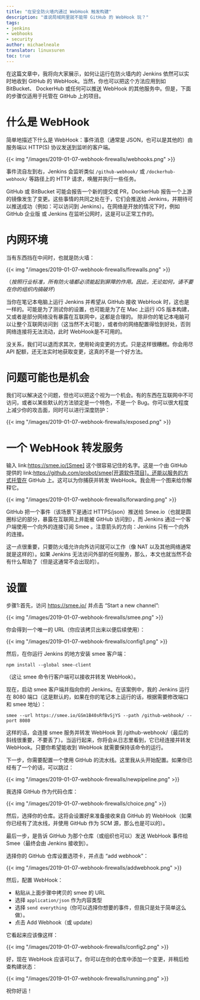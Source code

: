 ```yaml
---
title: "在安全防火墙内通过 WebHook 触发构建"
description: "谁说局域网里就不能带 GitHub 的 WebHook 玩？"
tags:
- jenkins
- webhooks
- security
author: michaelneale
translator: linuxsuren
toc: true
---
```


在这篇文章中，我将向大家展示，如何让运行在防火墙内的 Jenkins 依然可以实时地收到 GitHub 的 WebHook。当然，你也可以把这个方法应用到如 BitBucket、 DockerHub 或任何可以推送 WebHook 的其他服务中。但是，下面的步骤仅适用于托管在 GitHub 上的项目。

# 什么是 WebHook

简单地描述下什么是 WebHook：事件消息（通常是 JSON，也可以是其他的）由服务端以 HTTP(S) 协议发送到监听的客户端。

{{< img "/images/2019-01-07-webhook-firewalls/webhooks.png" >}}

事件流自左到右，Jenkins 会监听类似 `/github-webhook/` 或 `/dockerhub-webhook/` 等路径上的 HTTP 请求，唤醒并执行一些任务。

GitHub 或 BitBucket 可能会报告一个新的提交或 PR，DockerHub 报告一个上游的镜像发生了变更。这些事情的共同之处在于，它们会推送给 Jenkins，并期待可以推送成功（例如：可以访问到 Jenkins）。在网络是开放的情况下时，例如 GitHub 企业版 或 Jenkins 在监听公网时，这是可以正常工作的。

# 内网环境

当有东西挡在中间时，也就是防火墙：

{{< img "/images/2019-01-07-webhook-firewalls/firewalls.png" >}}

（_按照行业标准，所有防火墙都必须能起到屏障的作用。因此，无论如何，请不要在你的组织内搞破坏_）

当你在笔记本电脑上运行 Jenkins 并希望从 GitHub 接收 WebHook 时，这也是一样的。可能是为了测试你的设置，也可能是为了在 Mac 上运行 iOS 版本构建，又或者是部分网络没有暴露在互联网中，这都是合理的。 除非你的笔记本电脑可以让整个互联网访问到（这当然不太可能），或者你的网络配置得恰到好处，否则网络连接将无法流动，此时 WebHook是不可用的。

没关系，我们可以退而求其次，使用轮询变更的方式。只是这样很糟糕。你会用尽 API 配额，还无法实时地获取变更，这真的不是一个好方法。

# 问题可能也是机会

我们可以解决这个问题，但也可以把这个视为一个机会。有的东西在互联网中不可访问，或者以某些默认的方法锁定是一个特色，不是一个 Bug。你可以很大程度上减少你的攻击面，同时可以进行深度防护：

{{< img "/images/2019-01-07-webhook-firewalls/exposed.png" >}}

# 一个 WebHook 转发服务

输入 link:https://smee.io/[Smee] 这个很容易记住的名字。这是一个由 GitHub 提供的 link:https://github.com/probot/smee[开源软件项目]，还能以服务的方式托管在 GitHub 上。这可以为你捕获并转发 WebHook。我会用一个图来给你解释它。

{{< img "/images/2019-01-07-webhook-firewalls/forwarding.png" >}}

GitHub 把一个事件（该场景下是通过 HTTPS/json）推送给 Smee.io（也就是圆圈标记的部分，暴露在互联网上并能被 GitHub 访问到），而 Jenkins 通过一个客户端使用一个向外的连接订阅 Smee 。注意箭头的方向：Jenkins 只有一个向外的连接。

这一点很重要，只要防火墙允许向外访问就可以工作（像 NAT 以及其他网络通常就是这样的）。如果 Jenkins 无法访问外部的任何服务，那么，本文也就当然不会有什么帮助了（但是这通常不会出现的）。

# 设置

步骤1:首先，访问 https://smee.io/ 并点击 “Start a new channel”:

{{< img "/images/2019-01-07-webhook-firewalls/smee.png" >}}

你会得到一个唯一的 URL（你应该拷贝出来以便后续使用）：

{{< img "/images/2019-01-07-webhook-firewalls/config1.png" >}}

然后，在你运行 Jenkins 的地方安装 smee 客户端：

`npm install --global smee-client`

（这让 smee 命令行客户端可以接收并转发 WebHook）。

现在，启动 smee 客户端并指向你的 Jenkins。在该案例中，我的 Jenkins 运行在 8080 端口（这是默认的，如果在你的笔记本上运行的话，根据需要修改端口和 smee 地址）：

`smee --url https://smee.io/GSm1B40sRfBvSjYS --path /github-webhook/ --port 8080`

这样的话，会连接 smee 服务并转发 WebHook 到 /github-webhook/（最后的斜线很重要，不要丢了）。当运行起来，你将会从日志里看到，它已经连接并转发 WebHook。只要你希望能收到 WebHook 就需要保持该命令的运行。

下一步，你需要配置一个使用 GitHub 的流水线。这里我从头开始配置。如果你已经有了一个的话，可以跳过：

{{< img "/images/2019-01-07-webhook-firewalls/newpipeline.png" >}}

我选择 GitHub 作为代码仓库：

{{< img "/images/2019-01-07-webhook-firewalls/choice.png" >}}

然后，选择你的仓库。这将会设置好来准备接收来自 GitHub 的 WebHook（如果你已经有了流水线，并使用 GitHub 作为 SCM 源，那么也是可以的）。

最后一步，是告诉 GitHub 为那个仓库（或组织也可以）发送 WebHook 事件给 Smee（最终会由 Jenkins 接收到）。

选择你的 GitHub 仓库设置选项卡，并点击 “add webhook”：

{{< img "/images/2019-01-07-webhook-firewalls/addwebhook.png" >}}

然后，配置 WebHook：

* 粘贴从上面步骤中拷贝的 smee 的 URL 
* 选择 `application/json` 作为内容类型
* 选择 `send everything`（你可以选择你想要的事件，但我只是处于简单这么做）。
* 点击 Add Webhook（或 update）

它看起来应该像这样：

{{< img "/images/2019-01-07-webhook-firewalls/config2.png" >}}

好，现在 WebHook 应该可以了。你可以在你的仓库中添加一个变更，并稍后检查构建状态：

{{< img "/images/2019-01-07-webhook-firewalls/running.png" >}}

祝你好运！
